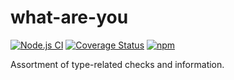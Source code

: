 # what-are-you

[![Node.js CI](https://github.com/GregRos/what-are-you/actions/workflows/push.yaml/badge.svg)](https://github.com/GregRos/what-are-you/actions/workflows/push.yaml)
[![Coverage Status](https://coveralls.io/repos/github/GregRos/what-are-you/badge.svg?branch=master)](https://coveralls.io/github/GregRos/preszr?branch=master)
[![npm](https://img.shields.io/npm/v/what-are-you)](https://www.npmjs.com/package/what-are-you)

Assortment of type-related checks and information.
